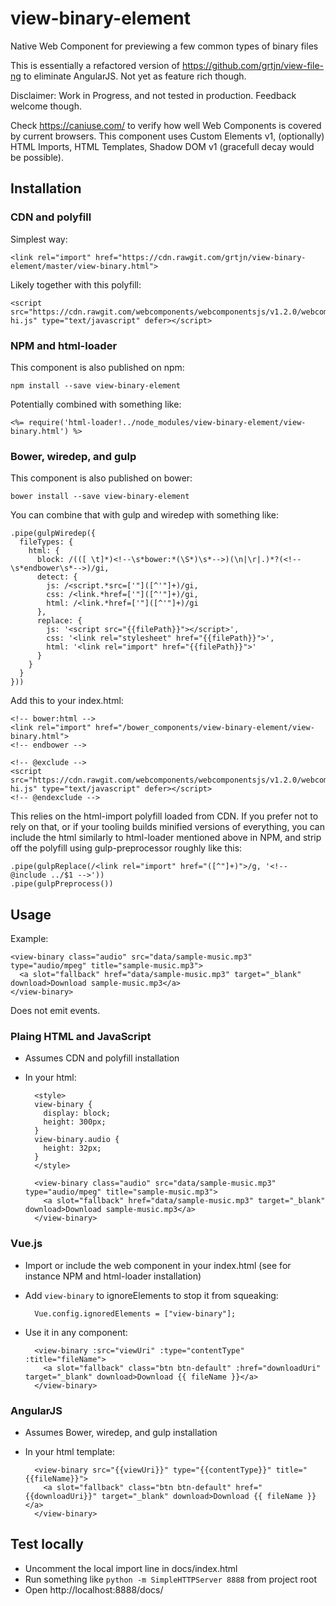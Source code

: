 # view-binary-element
Native Web Component for previewing a few common types of binary files

This is essentially a refactored version of https://github.com/grtjn/view-file-ng to eliminate AngularJS. Not yet as feature rich though.

Disclaimer: Work in Progress, and not tested in production. Feedback welcome though.

Check https://caniuse.com/ to verify how well Web Components is covered by current browsers. This component uses Custom Elements v1, (optionally) HTML Imports, HTML Templates, Shadow DOM v1 (gracefull decay would be possible).

## Installation

### CDN and polyfill

Simplest way:

    <link rel="import" href="https://cdn.rawgit.com/grtjn/view-binary-element/master/view-binary.html">

Likely together with this polyfill:

    <script src="https://cdn.rawgit.com/webcomponents/webcomponentsjs/v1.2.0/webcomponents-hi.js" type="text/javascript" defer></script>


### NPM and html-loader

This component is also published on npm:

    npm install --save view-binary-element

Potentially combined with something like:

    <%= require('html-loader!../node_modules/view-binary-element/view-binary.html') %>

### Bower, wiredep, and gulp

This component is also published on bower:

    bower install --save view-binary-element

You can combine that with gulp and wiredep with something like:

    .pipe(gulpWiredep({
      fileTypes: {
        html: {
          block: /(([ \t]*)<!--\s*bower:*(\S*)\s*-->)(\n|\r|.)*?(<!--\s*endbower\s*-->)/gi,
          detect: {
            js: /<script.*src=['"]([^'"]+)/gi,
            css: /<link.*href=['"]([^'"]+)/gi,
            html: /<link.*href=['"]([^'"]+)/gi
          },
          replace: {
            js: '<script src="{{filePath}}"></script>',
            css: '<link rel="stylesheet" href="{{filePath}}">',
            html: '<link rel="import" href="{{filePath}}">'
          }
        }
      }
    }))

Add this to your index.html:

    <!-- bower:html -->
    <link rel="import" href="/bower_components/view-binary-element/view-binary.html">
    <!-- endbower -->

    <!-- @exclude -->
    <script src="https://cdn.rawgit.com/webcomponents/webcomponentsjs/v1.2.0/webcomponents-hi.js" type="text/javascript" defer></script>
    <!-- @endexclude -->

This relies on the html-import polyfill loaded from CDN. If you prefer not to rely on that, or if your tooling builds minified versions of everything, you can include the html similarly to html-loader mentioned above in NPM, and strip off the polyfill using gulp-preprocessor roughly like this:

    .pipe(gulpReplace(/<link rel="import" href="([^"]+)">/g, '<!-- @include ../$1 -->'))
    .pipe(gulpPreprocess())

## Usage

Example:

    <view-binary class="audio" src="data/sample-music.mp3" type="audio/mpeg" title="sample-music.mp3">
      <a slot="fallback" href="data/sample-music.mp3" target="_blank" download>Download sample-music.mp3</a>
    </view-binary>

Does not emit events.

### Plaing HTML and JavaScript

- Assumes CDN and polyfill installation
- In your html:

        <style>
        view-binary {
          display: block;
          height: 300px;
        }
        view-binary.audio {
          height: 32px;
        }
        </style>
    
        <view-binary class="audio" src="data/sample-music.mp3" type="audio/mpeg" title="sample-music.mp3">
          <a slot="fallback" href="data/sample-music.mp3" target="_blank" download>Download sample-music.mp3</a>
        </view-binary>

### Vue.js

- Import or include the web component in your index.html (see for instance NPM and html-loader installation)
- Add `view-binary` to ignoreElements to stop it from squeaking:

        Vue.config.ignoredElements = ["view-binary"];

- Use it in any component:

        <view-binary :src="viewUri" :type="contentType" :title="fileName">
          <a slot="fallback" class="btn btn-default" :href="downloadUri" target="_blank" download>Download {{ fileName }}</a>
        </view-binary>

### AngularJS

- Assumes Bower, wiredep, and gulp installation
- In your html template:

        <view-binary src="{{viewUri}}" type="{{contentType}}" title="{{fileName}}">
          <a slot="fallback" class="btn btn-default" href="{{downloadUri}}" target="_blank" download>Download {{ fileName }}</a>
        </view-binary>

## Test locally

- Uncomment the local import line in docs/index.html
- Run something like `python -m SimpleHTTPServer 8888` from project root
- Open http://localhost:8888/docs/

